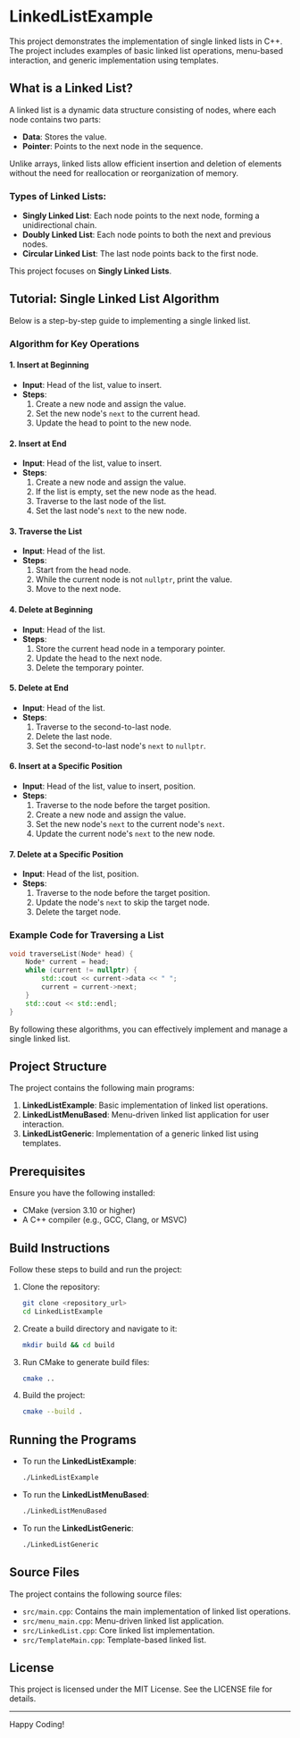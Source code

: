
# LinkedListExample

This project demonstrates the implementation of single linked lists in C++. The project includes examples of basic linked list operations, menu-based interaction, and generic implementation using templates.

## What is a Linked List?

A linked list is a dynamic data structure consisting of nodes, where each node contains two parts:
- **Data**: Stores the value.
- **Pointer**: Points to the next node in the sequence.

Unlike arrays, linked lists allow efficient insertion and deletion of elements without the need for reallocation or reorganization of memory.

### Types of Linked Lists:
- **Singly Linked List**: Each node points to the next node, forming a unidirectional chain.
- **Doubly Linked List**: Each node points to both the next and previous nodes.
- **Circular Linked List**: The last node points back to the first node.

This project focuses on **Singly Linked Lists**.

## Tutorial: Single Linked List Algorithm

Below is a step-by-step guide to implementing a single linked list.

### Algorithm for Key Operations

#### 1. **Insert at Beginning**
   - **Input**: Head of the list, value to insert.
   - **Steps**:
     1. Create a new node and assign the value.
     2. Set the new node's `next` to the current head.
     3. Update the head to point to the new node.

#### 2. **Insert at End**
   - **Input**: Head of the list, value to insert.
   - **Steps**:
     1. Create a new node and assign the value.
     2. If the list is empty, set the new node as the head.
     3. Traverse to the last node of the list.
     4. Set the last node's `next` to the new node.

#### 3. **Traverse the List**
   - **Input**: Head of the list.
   - **Steps**:
     1. Start from the head node.
     2. While the current node is not `nullptr`, print the value.
     3. Move to the next node.

#### 4. **Delete at Beginning**
   - **Input**: Head of the list.
   - **Steps**:
     1. Store the current head node in a temporary pointer.
     2. Update the head to the next node.
     3. Delete the temporary pointer.

#### 5. **Delete at End**
   - **Input**: Head of the list.
   - **Steps**:
     1. Traverse to the second-to-last node.
     2. Delete the last node.
     3. Set the second-to-last node's `next` to `nullptr`.

#### 6. **Insert at a Specific Position**
   - **Input**: Head of the list, value to insert, position.
   - **Steps**:
     1. Traverse to the node before the target position.
     2. Create a new node and assign the value.
     3. Set the new node's `next` to the current node's `next`.
     4. Update the current node's `next` to the new node.

#### 7. **Delete at a Specific Position**
   - **Input**: Head of the list, position.
   - **Steps**:
     1. Traverse to the node before the target position.
     2. Update the node's `next` to skip the target node.
     3. Delete the target node.

### Example Code for Traversing a List
```cpp
void traverseList(Node* head) {
    Node* current = head;
    while (current != nullptr) {
        std::cout << current->data << " ";
        current = current->next;
    }
    std::cout << std::endl;
}
```

By following these algorithms, you can effectively implement and manage a single linked list.

## Project Structure

The project contains the following main programs:

1. **LinkedListExample**: Basic implementation of linked list operations.
2. **LinkedListMenuBased**: Menu-driven linked list application for user interaction.
3. **LinkedListGeneric**: Implementation of a generic linked list using templates.

## Prerequisites

Ensure you have the following installed:

- CMake (version 3.10 or higher)
- A C++ compiler (e.g., GCC, Clang, or MSVC)

## Build Instructions

Follow these steps to build and run the project:

1. Clone the repository:
    ```bash
    git clone <repository_url>
    cd LinkedListExample
    ```

2. Create a build directory and navigate to it:
    ```bash
    mkdir build && cd build
    ```

3. Run CMake to generate build files:
    ```bash
    cmake ..
    ```

4. Build the project:
    ```bash
    cmake --build .
    ```

## Running the Programs

- To run the **LinkedListExample**:
    ```bash
    ./LinkedListExample
    ```

- To run the **LinkedListMenuBased**:
    ```bash
    ./LinkedListMenuBased
    ```

- To run the **LinkedListGeneric**:
    ```bash
    ./LinkedListGeneric
    ```

## Source Files

The project contains the following source files:

- `src/main.cpp`: Contains the main implementation of linked list operations.
- `src/menu_main.cpp`: Menu-driven linked list application.
- `src/LinkedList.cpp`: Core linked list implementation.
- `src/TemplateMain.cpp`: Template-based linked list.

## License

This project is licensed under the MIT License. See the LICENSE file for details.

---
Happy Coding!

